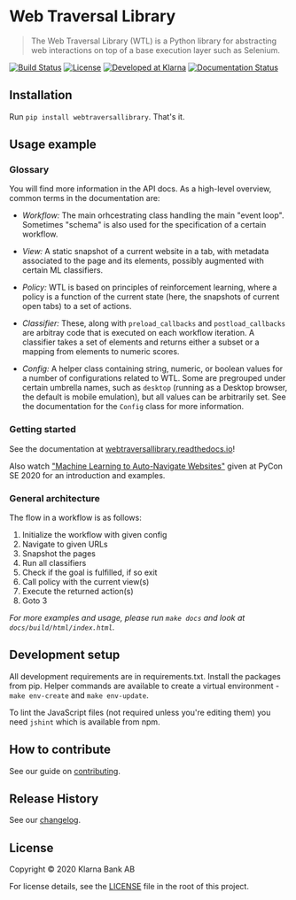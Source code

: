 # Web Traversal Library
> The Web Traversal Library (WTL) is a Python library for abstracting web interactions on top of a base execution layer such as Selenium.

[![Build Status][ci-image]][ci-url]
[![License][license-image]][license-url]
[![Developed at Klarna][klarna-image]][klarna-url]
[![Documentation Status](https://readthedocs.org/projects/webtraversallibrary/badge/?version=latest)](https://webtraversallibrary.readthedocs.io/en/latest/?badge=latest)

## Installation

Run `pip install webtraversallibrary`. That's it.

## Usage example

### Glossary
You will find more information in the API docs. As a high-level overview, common terms in the documentation are:

- *Workflow:* The main orhcestrating class handling the main "event loop". Sometimes "schema" is also used for the specification of a certain workflow.

- *View:* A static snapshot of a current website in a tab, with metadata associated to the page and its elements, possibly augmented with certain ML classifiers.

- *Policy:* WTL is based on principles of reinforcement learning, where a policy is a function of the current state (here, the snapshots of current open tabs) to a set of actions.

- *Classifier:* These, along with `preload_callbacks` and `postload_callbacks` are arbitray code that is executed on each workflow iteration. A classifier takes a set of elements and returns either a subset or a mapping from elements to numeric scores.

- *Config:* A helper class containing string, numeric, or boolean values for a number of configurations related to WTL. Some are pregrouped under certain umbrella names, such as `desktop` (running as a Desktop browser, the default is mobile emulation), but all values can be arbitrarily set. See the documentation for the `Config` class for more information.

### Getting started
See the documentation at [webtraversallibrary.readthedocs.io](https://webtraversallibrary.readthedocs.io/)!

Also watch ["Machine Learning to Auto-Navigate Websites"](https://www.youtube.com/watch?v=X0414BC6Q2I) given at PyCon SE 2020 for an introduction and examples.

### General architecture

The flow in a workflow is as follows:

1) Initialize the workflow with given config
2) Navigate to given URLs
3) Snapshot the pages
4) Run all classifiers
5) Check if the goal is fulfilled, if so exit
6) Call policy with the current view(s)
7) Execute the returned action(s)
8) Goto 3


_For more examples and usage, please run `make docs` and look at `docs/build/html/index.html`._

## Development setup

All development requirements are in requirements.txt. Install the packages from pip. Helper commands are available to create a virtual environment - `make env-create` and `make env-update`.

To lint the JavaScript files (not required unless you're editing them) you need `jshint` which is available from npm.

## How to contribute

See our guide on [contributing](.github/CONTRIBUTING.md).

## Release History

See our [changelog](CHANGELOG.md).

## License

Copyright © 2020 Klarna Bank AB

For license details, see the [LICENSE](LICENSE) file in the root of this project.


<!-- Markdown link & img dfn's -->
[ci-image]: https://img.shields.io/badge/build-passing-brightgreen?style=flat-square
[ci-url]: https://github.com/klarna-incubator/webtraversallibrary
[license-image]: https://img.shields.io/badge/license-Apache%202-blue?style=flat-square
[license-url]: http://www.apache.org/licenses/LICENSE-2.0
[klarna-image]: https://shields.io/badge/Developed%20at%20Klarna-black?logo=klarna
[klarna-url]: https://github.com/klarna-incubator
